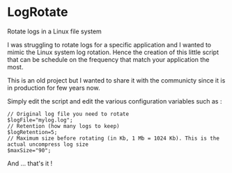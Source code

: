 # LogRotate
Rotate logs in a Linux file system

I was struggling to rotate logs for a specific application and I wanted to mimic the Linux system log rotation. Hence the creation of this little script that can be schedule on the frequency that match your application the most.

This is an old project but I wanted to share it with the communicty since it is in production for few years now.

Simply edit the script and edit the various configuration variables such as : 

```
// Original log file you need to rotate
$logFile="mylog.log";
// Retention (how many logs to keep)
$logRetention=5;
// Maximum size before rotating (in Kb, 1 Mb = 1024 Kb). This is the actual uncompress log size
$maxSize="90";
```
  
  And ... that's it !
